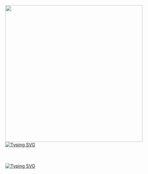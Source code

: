 <img src="https://i.pinimg.com/originals/d7/c7/3e/d7c73e641ddeeabc221442d4f12914f3.gif" height="430"/>
<div align="left" style="margin-bottom: 0;">
<a href="https://git.io/typing-svg" style="margin-bottom: 0;"><img src="https://readme-typing-svg.herokuapp.com?font=Fira+Code&size=30&pause=10000000000000000&color=2CC02C&random=false&width=435&lines=Android+developer" alt="Typing SVG" /></a></div>
<div align="left" style="margin-top: 50;"><a href="https://git.io/typing-svg" style="margin-bottom: 0;"><img src="https://readme-typing-svg.herokuapp.com?font=Fira+Code&size=24&pause=100000000000&color=FAFDFE&random=false&width=800&lines=I+am+a+student+and+android+developer"alt="Typing SVG"/></a></div>
